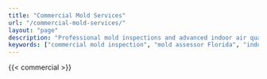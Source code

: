 ```yaml
---
title: "Commercial Mold Services"
url: "/commercial-mold-services/"
layout: "page"
description: "Professional mold inspections and advanced indoor air quality testing for commercial properties, HOAs, and legal clients. Certified, licensed, and trusted expertise."
keywords: ["commercial mold inspection", "mold assessor Florida", "indoor air quality testing", "commercial mold services", "CIH mold inspection"]
---
```



{{< commercial >}}